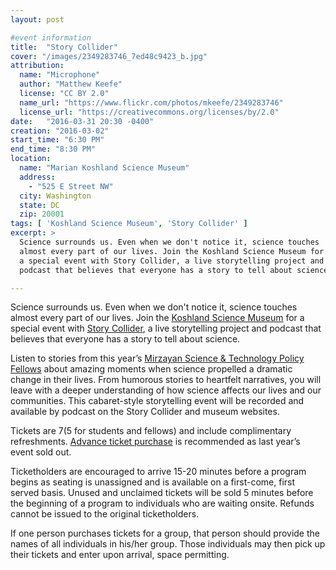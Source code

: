 ```yaml
---
layout: post

#event information
title:  "Story Collider"
cover: "/images/2349283746_7ed48c9423_b.jpg"
attribution:
  name: "Microphone"
  author: "Matthew Keefe"
  license: "CC BY 2.0"
  name_url: "https://www.flickr.com/photos/mkeefe/2349283746"
  license_url: "https://creativecommons.org/licenses/by/2.0"
date:   "2016-03-31 20:30 -0400"
creation: "2016-03-02"
start_time: "6:30 PM"
end_time: "8:30 PM"
location:
  name: "Marian Koshland Science Museum"
  address:
    - "525 E Street NW"
  city: Washington
  state: DC
  zip: 20001
tags: [ 'Koshland Science Museum', 'Story Collider' ]
excerpt: >
  Science surrounds us. Even when we don't notice it, science touches
  almost every part of our lives. Join the Koshland Science Museum for
  a special event with Story Collider, a live storytelling project and
  podcast that believes that everyone has a story to tell about science.

---
```


Science surrounds us. Even when we don't notice it, science touches
almost every part of our lives. Join the
[Koshland Science Museum](https://www.koshland-science-museum.org/)
for a special event with [Story Collider](http://www.storycollider.org/),
a live storytelling project and podcast that believes that everyone has
a story to tell about science.

Listen to stories from this year’s [Mirzayan Science & Technology
Policy Fellows](http://sites.nationalacademies.org/pga/policyfellows/)
about amazing moments when science propelled a
dramatic change in their lives. From humorous stories to heartfelt
narratives, you will leave with a deeper understanding of how science
affects our lives and our communities. This cabaret-style storytelling
event will be recorded and available by podcast on the Story Collider
and museum websites.

Tickets are $7 ($5 for students and fellows) and include complimentary
refreshments.
[Advance ticket purchase](https://www.eventbrite.com/e/story-collider-tickets-19933978065)
is recommended as last year’s event sold out.

Ticketholders are encouraged to arrive 15-20 minutes before a program
begins as seating is unassigned and is available on a first-come,
first served basis. Unused and unclaimed tickets will be sold
5 minutes before the beginning of a program to individuals who are
waiting onsite. Refunds cannot be issued to the original ticketholders.
 
If one person purchases tickets for a group, that person should
provide the names of all individuals in his/her group. Those
individuals may then pick up their tickets and enter upon arrival,
space permitting.


